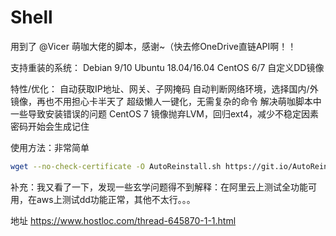 # Shell

用到了 @Vicer 萌咖大佬的脚本，感谢~（快去修OneDrive直链API啊！！

支持重装的系统：
Debian 9/10
Ubuntu 18.04/16.04
CentOS 6/7
自定义DD镜像

特性/优化：
自动获取IP地址、网关、子网掩码
自动判断网络环境，选择国内/外镜像，再也不用担心卡半天了
超级懒人一键化，无需复杂的命令
解决萌咖脚本中一些导致安装错误的问题
CentOS 7 镜像抛弃LVM，回归ext4，减少不稳定因素
密码开始会生成记住

使用方法：非常简单
```bash
wget --no-check-certificate -O AutoReinstall.sh https://git.io/AutoReinstall.sh && bash AutoReinstall.sh
```


补充：我又看了一下，发现一些玄学问题得不到解释：在阿里云上测试全功能可用，在aws上测试dd功能正常，其他不太行。。。


地址 https://www.hostloc.com/thread-645870-1-1.html
